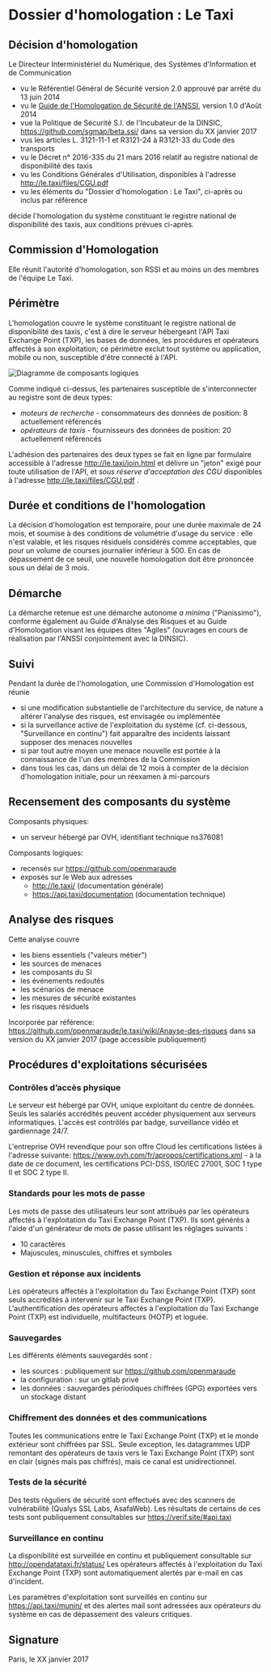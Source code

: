 # Dossier d'homologation : Le Taxi

## Décision d'homologation

Le Directeur Interministériel du Numérique, des Systèmes d'Information et de Communication

  - vu le Référentiel Général de Sécurité version 2.0 approuvé par arrêté du 13 juin 2014
  - vu le [Guide de l'Homologation de Sécurité de l'ANSSI](https://www.ssi.gouv.fr/uploads/2014/06/guide_homologation_de_securite_en_9_etapes.pdf), version 1.0 d'Août 2014
  - vue la Politique de Sécurité S.I. de l'Incubateur de la DINSIC, https://github.com/sgmap/beta.ssi/ dans sa version du XX janvier 2017
  - vus les articles L. 3121-11-1 et R3121-24 à R3121-33 du Code des transports
  - vu le Décret n° 2016-335 du 21 mars 2016 relatif au registre national de disponibilité des taxis
  - vu les Conditions Générales d'Utilisation, disponibles à l'adresse http://le.taxi/files/CGU.pdf
  - vu les éléments du "Dossier d'homologation : Le Taxi", ci-après ou inclus par référence

décide l'homologation du système constituant le registre national de disponibilité des taxis, aux conditions prévues ci-après.

## Commission d'Homologation

Elle réunit l'autorité d'homologation, son RSSI et au moins un des membres de l'équipe Le Taxi.

## Périmètre

L'homologation couvre le système constituant le registre national de disponibilité des taxis, c'est à dire le serveur hébergeant l'API Taxi Exchange Point (TXP), les bases de données, les procédures et opérateurs affectés à son exploitation; ce périmètre exclut tout système ou application, mobile ou non, susceptible d'être connecté à l'API.

![Diagramme de composants logiques](https://cdn.rawgit.com/openmaraude/APITaxi_front/588acd56562385ca02e1de3aba0fb8635480e4e9/APITaxi_front/static/images/overview.svg)

Comme indiqué ci-dessus, les partenaires susceptible de s'interconnecter au registre sont de deux types:
- *moteurs de recherche* - consommateurs des données de position: 8 actuellement référencés
- *opérateurs de taxis* - fournisseurs des données de position: 20 actuellement référencés

L'adhésion des partenaires des deux types se fait en ligne par formulaire accessible à l'adresse http://le.taxi/join.html et délivre un "jeton" exigé pour toute utilisation de l'API, et *sous réserve d'acceptation des CGU* disponibles à l'adresse http://le.taxi/files/CGU.pdf .

## Durée et conditions de l'homologation

La décision d'homologation est temporaire, pour une durée maximale de 24 mois, et soumise à des conditions de volumétrie d'usage du service : elle n'est valable, et les risques résiduels considérés comme acceptables, que pour un volume de courses journalier inférieur à 500. En cas de dépassement de ce seuil, une nouvelle homologation doit être prononcée sous un délai de 3 mois.

## Démarche

La démarche retenue est une démarche autonome _a minima_ ("Pianissimo"), conforme également au Guide d'Analyse des Risques et au Guide d'Homologation visant les équipes dites "Agiles" (ouvrages en cours de réalisation par l'ANSSI conjointement avec la DINSIC).

## Suivi

Pendant la durée de l'homologation, une Commission d'Homologation est réunie

- si une modification substantielle de l'architecture du service, de nature a altérer l'analyse des risques, est envisagée ou implémentée
- si la surveillance active de l'exploitation du système (cf. ci-dessous, "Surveillance en continu") fait apparaître des incidents laissant supposer des menaces nouvelles
- si par tout autre moyen une menace nouvelle est portée à la connaissance de l'un des membres de la Commission 
- dans tous les cas, dans un délai de 12 mois à compter de la décision d'homologation initiale, pour un réexamen à mi-parcours

## Recensement des composants du système

Composants physiques:

  - un serveur hébergé par OVH, identifiant technique ns376081

Composants logiques:

  - recensés sur https://github.com/openmaraude
  - exposés sur le Web aux adresses
    - http://le.taxi/ (documentation générale)
    - https://api.taxi/documentation (documentation technique)

## Analyse des risques

Cette analyse couvre

  - les biens essentiels ("valeurs métier")
  - les sources de menaces
  - les composants du SI
  - les événements redoutés
  - les scénarios de menace
  - les mesures de sécurité existantes
  - les risques résiduels

Incorporée par référence: https://github.com/openmaraude/le.taxi/wiki/Anayse-des-risques dans sa version du XX janvier 2017 (page accessible publiquement)

## Procédures d'exploitations sécurisées

### Contrôles d’accès physique

Le serveur est hébergé par OVH, unique exploitant du centre de données.  Seuls les salariés accrédités peuvent accéder physiquement aux serveurs informatiques. L'accès est contrôlés par badge, surveillance vidéo et gardiennage 24/7.

L'entreprise OVH revendique pour son offre Cloud les certifications listées à l'adresse suivante: https://www.ovh.com/fr/apropos/certifications.xml - à la date de ce document, les certifications PCI-DSS, ISO/IEC 27001, SOC 1 type II et SOC 2 type II.

### Standards pour les mots de passe

Les mots de passe des utilisateurs leur sont attribués par les opérateurs affectés à l'exploitation du Taxi Exchange Point (TXP).
Ils sont générés à l'aide d'un générateur de mots de passe utilisant les réglages suivants :

  - 10 caractères
  - Majuscules, minuscules, chiffres et symboles

### Gestion et réponse aux incidents

Les opérateurs affectés à l'exploitation du Taxi Exchange Point (TXP) sont seuls accrédités à intervenir sur le Taxi Exchange Point (TXP).
L'authentification des opérateurs affectés à l'exploitation du Taxi Exchange Point (TXP) est individuelle, multifacteurs (HOTP) et loguée.

### Sauvegardes 

Les différents éléments sauvegardés sont :

 - les sources : publiquement sur https://github.com/openmaraude
 - la configuration : sur un gitlab privé
 - les données : sauvegardes périodiques chiffrées (GPG) exportées vers un stockage distant

### Chiffrement des données et des communications

Toutes les communications entre le Taxi Exchange Point (TXP) et le monde extérieur sont chiffrées par SSL.
Seule exception, les datagrammes UDP remontant des opérateurs de taxis vers le Taxi Exchange Point (TXP) sont en clair (signés mais pas chiffrés), mais ce canal est unidirectionnel.

### Tests de la sécurité

Des tests réguliers de sécurité sont effectués avec des scanners de vulnérabilité (Qualys SSL Labs, AsafaWeb).
Les résultats de certains de ces tests sont publiquement consultables sur https://verif.site/#api.taxi

### Surveillance en continu

La disponibilité est surveillée en continu et publiquement consultable sur http://opendatataxi.fr/status/
Les opérateurs affectés à l'exploitation du Taxi Exchange Point (TXP) sont automatiquement alertés par e-mail en cas d'incident.

Les paramètres d'exploitation sont surveillés en continu sur https://api.taxi/munin/ et des alertes mail sont adressées aux opérateurs du système en cas de dépassement des valeurs critiques.

## Signature

Paris, le XX janvier 2017
